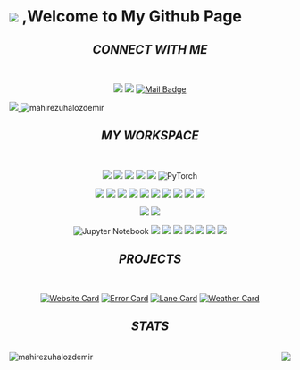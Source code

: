 
# ![](https://badgen.net/badge/hello/world/cyan?scale=1.8) ,Welcome to My Github Page



<div align="center">
 
## _CONNECT WITH ME_

<br/>
 
[![](https://img.shields.io/badge/linkedin-%230077B5.svg?&style=for-the-badge&logo=linkedin&logoColor=white)](https://www.linkedin.com/in/mahire-zühal-özdemir-2919002z9)
[![](https://img.shields.io/badge/Medium-12100E?style=for-the-badge&logo=medium&logoColor=white)](https://medium.com/@zuhalozdemir)
[![Mail Badge](https://img.shields.io/badge/Gmail-c14438?style=for-the-badge&logo=Gmail&logoColor=white&link=mailto:zhlzdmr16@gmail.com)](mailto:zhlzdmr16@gmail.com)

 </div> 
 <div>
 <a href="https://github.com/antonkomarev/github-profile-views-counter">
    <img src="https://komarev.com/ghpvc/?username=mahirezuhalozdemir&style=flat-square&color=orange">
</a>
<img src="https://hits.seeyoufarm.com/api/count/incr/badge.svg?url=https%3A%2F%2Fgithub.com%2Fmahirezuhalozdemir1212%2Fhit-counter"&show_icons=true&theme=white&locale=en" alt="mahirezuhalozdemir" />
</div>
  
<div align="center">
 
## _MY WORKSPACE_

<br/>
 
![](https://img.shields.io/badge/Python-FFD43B?style=for-the-badge&logo=python&logoColor=blue)
![](https://img.shields.io/badge/Pandas-2C2D72?style=for-the-badge&logo=pandas&logoColor=white)
![](https://img.shields.io/badge/Keras-D00000?style=for-the-badge&logo=Keras&logoColor=white)
![](https://img.shields.io/badge/Numpy-777BB4?style=for-the-badge&logo=numpy&logoColor=white)
![](https://img.shields.io/badge/OpenCV-27338e?style=for-the-badge&logo=OpenCV&logoColor=white)
![PyTorch](https://img.shields.io/badge/PyTorch-%23EE4C2C.svg?style=for-the-badge&logo=PyTorch&logoColor=white)

![](https://img.shields.io/badge/Java-ED8B00?style=for-the-badge&logo=java&logoColor=white)
![](https://img.shields.io/badge/JavaScript-F7DF1E?style=for-the-badge&logo=javascript&logoColor=black)
![](https://img.shields.io/badge/Chart.js-FF6384?style=for-the-badge&logo=chartdotjs&logoColor=white)
![](https://img.shields.io/badge/C-00599C?style=for-the-badge&logo=c&logoColor=white)
![](https://img.shields.io/badge/CSS3-1572B6?style=for-the-badge&logo=css3&logoColor=white)
![](https://img.shields.io/badge/Bootstrap-563D7C?style=for-the-badge&logo=bootstrap&logoColor=white)
![](https://img.shields.io/badge/HTML5-E34F26?style=for-the-badge&logo=html5&logoColor=white)
![](https://img.shields.io/badge/jQuery-0769AD?style=for-the-badge&logo=jquery&logoColor=white)
![](https://img.shields.io/badge/PHP-777BB4?style=for-the-badge&logo=php&logoColor=white)
![](https://img.shields.io/badge/json-5E5C5C?style=for-the-badge&logo=json&logoColor=white)

![](https://img.shields.io/badge/MySQL-005C84?style=for-the-badge&logo=mysql&logoColor=white) 
![](https://img.shields.io/badge/GIT-E44C30?style=for-the-badge&logo=git&logoColor=white)

![Jupyter Notebook](https://img.shields.io/badge/jupyter-%23FA0F00.svg?style=for-the-badge&logo=jupyter&logoColor=white)
![](https://img.shields.io/badge/Visual_Studio-5C2D91?style=for-the-badge&logo=visual%20studio&logoColor=white)
![](https://img.shields.io/badge/Spyder%20Ide-FF0000?style=for-the-badge&logo=spyder%20ide&logoColor=white)
![](https://img.shields.io/badge/pycharm-143?style=for-the-badge&logo=pycharm&logoColor=black&color=black&labelColor=green)
![](https://img.shields.io/badge/Colab-F9AB00?style=for-the-badge&logo=googlecolab&color=525252)
![](https://img.shields.io/badge/Visual_Studio_Code-0078D4?style=for-the-badge&logo=visual%20studio%20code&logoColor=white)
![](https://img.shields.io/badge/Android_Studio-3DDC84?style=for-the-badge&logo=android-studio&logoColor=white)
![](https://img.shields.io/badge/conda-342B029.svg?&style=for-the-badge&logo=anaconda&logoColor=white)

</div>

<div align="center">
 
 ## _PROJECTS_
 
 <br/>
 
[![Website Card](https://github-readme-stats.vercel.app/api/pin/?username=mahirezuhalozdemir&repo=WebProject_NotbulSite
)](https://github.com/mahirezuhalozdemir/WebProject_NotbulSite)
 [![Error Card](https://github-readme-stats.vercel.app/api/pin/?username=mahirezuhalozdemir&repo=HammingCode_ErrorDetection
)](https://github.com/mahirezuhalozdemir/HammingCode_ErrorDetection)
 [![Lane Card](https://github-readme-stats.vercel.app/api/pin/?username=mahirezuhalozdemir&repo=LaneDetection
)](https://github.com/mahirezuhalozdemir/LaneDetection)
 [![Weather Card](https://github-readme-stats.vercel.app/api/pin/?username=mahirezuhalozdemir&repo=weather-app
)](https://github.com/mahirezuhalozdemir/weather-app)
 
</div>
 
<div align="center">
 
## _STATS_

<br/>
 
 </div>
 <div>
<img src= "https://github-readme-stats.vercel.app/api/top-langs/?username=mahirezuhalozdemir&show_icons=true&cache_seconds=2000&locale=en" alt="mahirezuhalozdemir" />
<img align="right" src="https://github-readme-stats.vercel.app/api?username=mahirezuhalozdemir&show_icons=true"/>
</div> 
                                                                                                                

